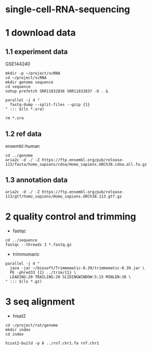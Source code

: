 # single-cell-RNA-sequencing
# 1 download data
## 1.1 experiment data
GSE144240
```
mkdir -p ~/project/scRNA
cd ~/project/scRNA
mkdir genome sequence
cd sequence
nohup prefetch SRR11832836 SRR11832837 -O . &

parallel -j 4 "
  fastq-dump --split-files --gzip {1}
" ::: $(ls *.sra)

rm *.sra
```
## 1.2 ref data
ensembl-human
```
cd ../genome
aria2c -d ./ -Z https://ftp.ensembl.org/pub/release-113/fasta/homo_sapiens/cdna/Homo_sapiens.GRCh38.cdna.all.fa.gz
```
## 1.3 annotation data
```
aria2c -d ./ -Z https://ftp.ensembl.org/pub/release-113/gtf/homo_sapiens/Homo_sapiens.GRCh38.113.gtf.gz
```
# 2 quality control and trimming
* fastqc
```
cd ../sequence
fastqc --threads 3 *.fastq.gz
```
* trimmomaric
```
parallel -j 4 "
  java -jar ~/biosoft/Trimmomatic-0.39/trimmomatic-0.39.jar \
  PE -phred33 {1} ../trim/{1} \
  LEADING:20 TRAILING:20 SLIDINGWINDOW:5:15 MINLEN:30 \
" ::: $(ls *.gz)
```
# 3 seq alignment
* hisat2
```
cd ~/project/rat/genome
mkdir index
cd index

hisat2-build -p 6 ../rn7.chr1.fa rn7.chr1
